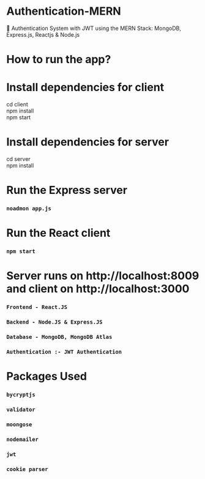 # Authentication-MERN
🔐 Authentication System with JWT using the MERN Stack: MongoDB, Express.js, Reactjs & Node.js

# How to run the app?

# Install dependencies for client
cd client \
npm install \
npm start 

# Install dependencies for server
cd server \
npm install

# Run the Express server
### `noadmon app.js`


# Run the React client
### `npm start`

# Server runs on http://localhost:8009 and client on http://localhost:3000

### `Frontend - React.JS`
### `Backend - Node.JS & Express.JS`
### `Database - MongoDB, MongoDB Atlas`
### `Authentication :- JWT Authentication`


# Packages Used
### `bycryptjs`
### `validator`
### `moongose`
### `nodemailer`
### `jwt`
### `cookie parser`








